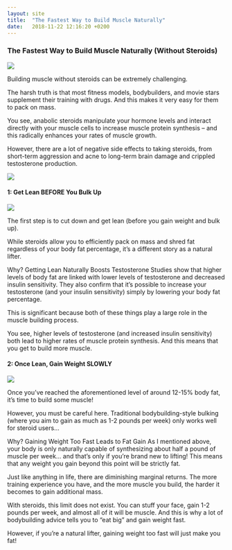 ```yaml
---
layout: site
title:  "The Fastest Way to Build Muscle Naturally"
date:   2018-11-22 12:16:20 +0200
---
```


<h3 class="center-header">The Fastest Way to Build Muscle Naturally (Without Steroids)</h3>

<p class="img-wrap">
    <img class="post-img" src="{{ site.baseurl }}/images/posts/The Fastest Way to Build Muscle Naturally/1.jpg">
</p>

Building muscle without steroids can be extremely challenging.

The harsh truth is that most fitness models, bodybuilders, and movie stars supplement their training with drugs. And this makes it very easy for them to pack on mass.

You see, anabolic steroids manipulate your hormone levels and interact directly with your muscle cells to increase muscle protein synthesis – and this radically enhances your rates of muscle growth.

However, there are a lot of negative side effects to taking steroids, from short-term aggression and acne to long-term brain damage and crippled testosterone production.

<p class="img-wrap">
    <img class="post-img" src="{{ site.baseurl }}/images/posts/The Fastest Way to Build Muscle Naturally/transformationNew.jpg">
</p>

<h4 class="center-header">1: Get Lean BEFORE You Bulk Up</h4>

<p class="img-wrap">
    <img class="post-img" src="{{ site.baseurl }}/images/posts/The Fastest Way to Build Muscle Naturally/body-fat-hormone-levels-graph.jpg">
</p>

The first step is to cut down and get lean (before you gain weight and bulk up).

While steroids allow you to efficiently pack on mass and shred fat regardless of your body fat percentage, it’s a different story as a natural lifter.

Why? Getting Lean Naturally Boosts Testosterone
Studies show that higher levels of body fat are linked with lower levels of testosterone and decreased insulin sensitivity. They also confirm that it’s possible to increase your testosterone (and your insulin sensitivity) simply by lowering your body fat percentage.

This is significant because both of these things play a large role in the muscle building process.

You see, higher levels of testosterone (and increased insulin sensitivity) both lead to higher rates of muscle protein synthesis. And this means that you get to build more muscle.

<h4 class="center-header">2: Once Lean, Gain Weight SLOWLY</h4>

<p class="img-wrap">
    <img class="post-img" src="{{ site.baseurl }}/images/posts/The Fastest Way to Build Muscle Naturally/max-muscle-gains-graph.jpg">
</p>

Once you’ve reached the aforementioned level of around 12-15% body fat, it’s time to build some muscle!

However, you must be careful here. Traditional bodybuilding-style bulking (where you aim to gain as much as 1-2 pounds per week) only works well for steroid users…

Why? Gaining Weight Too Fast Leads to Fat Gain
As I mentioned above, your body is only naturally capable of synthesizing about half a pound of muscle per week… and that’s only if you’re brand new to lifting! This means that any weight you gain beyond this point will be strictly fat.

Just like anything in life, there are diminishing marginal returns. The more training experience you have, and the more muscle you build, the harder it becomes to gain additional mass.

With steroids, this limit does not exist. You can stuff your face, gain 1-2 pounds per week, and almost all of it will be muscle. And this is why a lot of bodybuilding advice tells you to “eat big” and gain weight fast.

However, if you’re a natural lifter, gaining weight too fast will just make you fat!